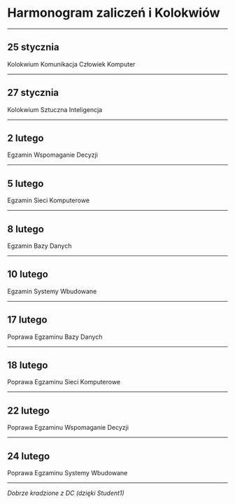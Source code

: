 # Harmonogram zaliczeń i Kolokwiów
------------------------
## 25 stycznia
Kolokwium Komunikacja Człowiek Komputer

------------------------

## 27 stycznia
Kolokwium Sztuczna Inteligencja

------------------------

## 2 lutego
Egzamin Wspomaganie Decyzji

------------------------

## 5 lutego
Egzamin Sieci Komputerowe

------------------------

## 8 lutego 
Egzamin Bazy Danych

------------------------

## 10 lutego
Egzamin Systemy Wbudowane

------------------------

## 17 lutego
Poprawa Egzaminu Bazy Danych

------------------------

## 18 lutego
Poprawa Egzaminu Sieci Komputerowe

------------------------

## 22 lutego
Poprawa Egzaminu Wspomaganie Decyzji

------------------------

## 24 lutego
Poprawa Egzaminu Systemy Wbudowane


----------------
*Dobrze kradzione z DC (dzięki Student1)*
